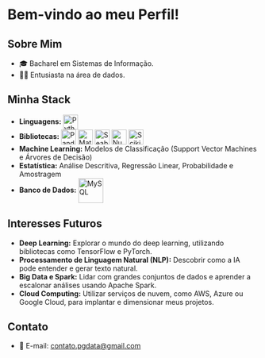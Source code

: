 # Bem-vindo ao meu Perfil!

## Sobre Mim

- 🎓 Bacharel em Sistemas de Informação.
- 👨‍💻 Entusiasta na área de dados.

## Minha Stack
- **Linguagens:** <img align="center" alt="Python" height="30" widht="40" src="https://img.shields.io/badge/python-3670A0?style=for-the-badge&logo=python&logoColor=ffdd54" />
- **Bibliotecas:** <img align="center" alt="Pandas" height="30" widht="40" src="https://cdn.jsdelivr.net/gh/devicons/devicon/icons/pandas/pandas-original.svg" /> <img align="center" alt="Matplotlib" height="30" widht="40" src="https://upload.wikimedia.org/wikipedia/commons/8/84/Matplotlib_icon.svg" /> <img align="center" alt="Seaborn" height="30" widht="40" src="https://seeklogo.com/images/S/seaborn-logo-244EB2DEC5-seeklogo.com.png" /> <img align="center" alt="Numpy" height="30" widht="40" src="https://cdn.jsdelivr.net/gh/devicons/devicon/icons/numpy/numpy-original.svg" /> <img align="center" alt="Scikit_learn" height="30" widht="40" src="https://upload.wikimedia.org/wikipedia/commons/0/05/Scikit_learn_logo_small.svg" />
- **Machine Learning:** Modelos de Classificação (Support Vector Machines e Árvores de Decisão)
- **Estatística:** Análise Descritiva, Regressão Linear, Probabilidade e Amostragem
- **Banco de Dados:** <img align="center" alt="MySQL" height="50" widht="60" src="https://cdn.jsdelivr.net/gh/devicons/devicon/icons/mysql/mysql-original-wordmark.svg" />

## Interesses Futuros
- **Deep Learning:** Explorar o mundo do deep learning, utilizando bibliotecas como TensorFlow e PyTorch.
- **Processamento de Linguagem Natural (NLP):** Descobrir como a IA pode entender e gerar texto natural.
- **Big Data e Spark:** Lidar com grandes conjuntos de dados e aprender a escalonar análises usando Apache Spark.
- **Cloud Computing:** Utilizar serviços de nuvem, como AWS, Azure ou Google Cloud, para implantar e dimensionar meus projetos.

## Contato
- 📧 E-mail: [contato.pgdata@gmail.com](mailto:contato.pgdata@gmail.com)
